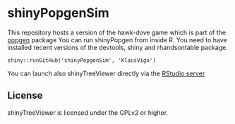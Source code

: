shinyPopgenSim
==============

This repository hosts a version of the hawk-dove game which is part of the [popgen](http://faculty.umb.edu/liam.revell/programs/index.html) package
You can run shinyPopgen from inside R. You need to have installed recent versions of the devtools, shiny and rhandsontable package.

    shiny::runGitHub('shinyPopgenSim', 'KlausVigo')

You can launch also shinyTreeViewer directly via the [RStudio server](https://klash.shinyapps.io/shinyPopgenSim)

License
-------
shinyTreeViewer is licensed under the GPLv2 or higher.
